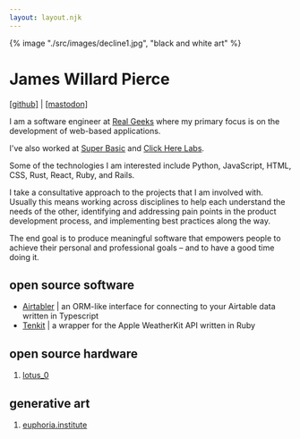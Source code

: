 ```yaml
---
layout: layout.njk
---
```


{% image "./src/images/decline1.jpg", "black and white art" %}

# James Willard Pierce

[[github]](https://github.com/jameswpierce) | <a rel="me" href="https://hachyderm.io/@jwp">[mastodon]</a>

I am a software engineer at [Real Geeks](https://realgeeks.com) where my primary focus is on the development of web-based applications.

I've also worked at [Super Basic](https://superbasic.xyz) and [Click Here Labs](https://clickherelabs.com).

Some of the technologies I am interested include Python, JavaScript, HTML, CSS, Rust, React, Ruby, and Rails.

I take a consultative approach to the projects that I am involved with. Usually this means working across disciplines to help each understand the needs of the other, identifying and addressing pain points in the product development process, and implementing best practices along the way.

The end goal is to produce meaningful software that empowers people to achieve their personal and professional goals – and to have a good time doing it.


## open source software
<ul>
    <li><a href="https://github.com/superbasicxyz/airtabler">Airtabler</a> | an ORM-like interface for connecting to your Airtable data written in Typescript</li>
    <li><a href="https://github.com/superbasicxyz/tenkit">Tenkit</a> | a wrapper for the Apple WeatherKit API written in Ruby</li>
</ul>


## open source hardware

1. [lotus_0](/electronics/lotus_0)


## generative art

1. [euphoria.institute](https://euphoria.institute)


